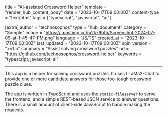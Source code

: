 title = "AI-assisted Crossword Helper"
template = "render_hub_content_body"
date = "2023-10-17T09:00:00Z"
content-type = "text/html"
tags = ["typescript", "javascript", "ai"]

[extra]
author = "technosophos"
type = "hub_document"
category = "Sample"
image = "https://i.postimg.cc/m2k79bfh/Screenshot-2024-07-09-at-1-45-47-PM.png"
language = "JS/TS"
created_at = "2023-10-17T09:00:00Z"
last_updated = "2023-10-17T09:00:00Z"
spin_version = ">v1.5"
summary =  "Assist solving crossword puzzles"
url = "https://github.com/technosophos/crossword-helper"
keywords = "typescript, javascript, ai"

---

This app is a helper for solving crossword puzzles. It uses LLaMa2-Chat to provide one or more candidate answers for those too-tough crossword puzzle clues.

The app is written in TypeScript and uses the `static-fileserver` to serve the frontend, and a simple REST-based JSON service to answer questions. There is a small amount of client-side JavaScript to handle making the requests.
